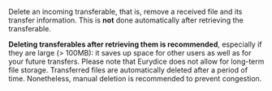 Delete an incoming transferable, that is, remove a received file and its transfer information.
This is **not** done automatically after retrieving the transferable.

**Deleting transferables after retrieving them is recommended**, especially if they are large (> 100MB): it saves up space for other users as well as for your future transfers.
Please note that Eurydice does not allow for long-term file storage. Transferred files are automatically deleted after a period of time.
Nonetheless, manual deletion is recommended to prevent congestion.
